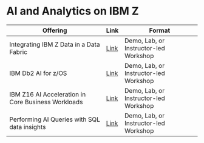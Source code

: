 # AI and Analytics on IBM Z

| Offering    | Link | Format |
| -------- | ------- | ------- |
| Integrating IBM Z Data in a Data Fabric | [Link](https://techzone.ibm.com/collection/651712d08014ce00177074b4) | Demo, Lab, or Instructor-led Workshop |
| IBM Db2 AI for z/OS | [Link](https://techzone.ibm.com/collection/632c7e853162ac0018ad1b31) | Demo, Lab, or Instructor-led Workshop |
| IBM Z16 AI Acceleration in Core Business Workloads | [Link](https://techzone.ibm.com/collection/65172492026692001775e3be) | Demo, Lab, or Instructor-led Workshop |
| Performing AI Queries with SQL data insights | [Link](https://techzone.ibm.com/collection/6327b2aba85a37001742d27d) | Demo, Lab, or Instructor-led Workshop |
